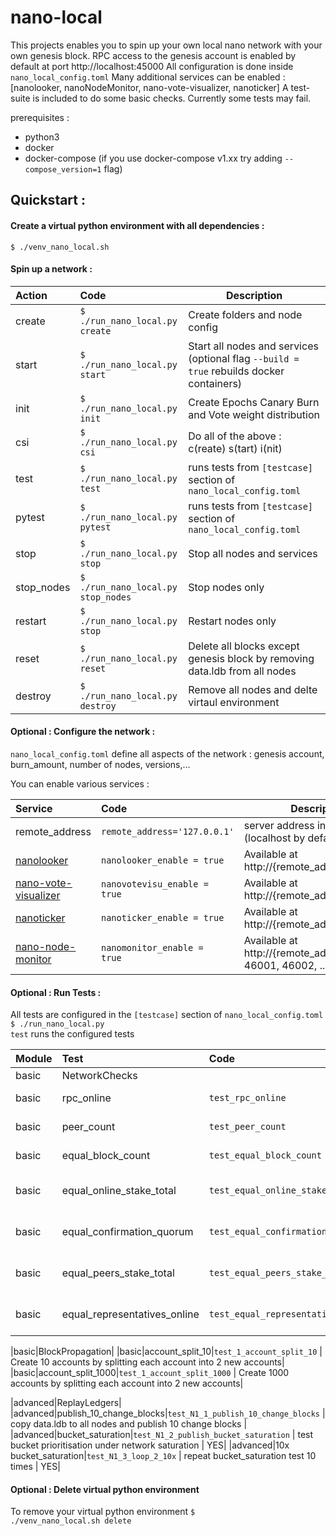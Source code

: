 # nano-local
This projects enables you to spin up your own local nano network with your own genesis block.
RPC access to the genesis account is enabled by default at port http://localhost:45000 
All configuration is done inside <code>nano_local_config.toml</code>
Many additional services can be enabled : [nanolooker, nanoNodeMonitor, nano-vote-visualizer, nanoticker]
A test-suite is included to do some basic checks. Currently some tests may fail.


prerequisites : 
* python3
* docker
* docker-compose (if you use docker-compose v1.xx try adding <code>--compose_version=1</code> flag)

## Quickstart :

#### Create a virtual python environment with all dependencies :

<code>$ ./venv_nano_local.sh</code>

#### Spin up a network :

| Action       | Code       | Description  |
| :----------  |:-----------| -----|
| create | <code>$ ./run_nano_local.py create</code> | Create folders and node config |
| start | <code>$ ./run_nano_local.py start</code> | Start all nodes and services (optional flag <code>--build = true</code> rebuilds docker containers)|
| init |<code>$ ./run_nano_local.py init</code>  | Create Epochs Canary Burn and Vote weight distribution |
| csi | <code>$ ./run_nano_local.py csi</code> | Do all of the above : c(reate) s(tart) i(nit) |
| test |<code>$ ./run_nano_local.py test</code>  | runs tests from <code>[testcase]</code> section of <code>nano_local_config.toml</code>  |
| pytest |<code>$ ./run_nano_local.py pytest</code>  | runs tests from <code>[testcase]</code> section of <code>nano_local_config.toml</code> |
| stop | <code>$ ./run_nano_local.py stop</code>|  Stop all nodes and services |
| stop_nodes | <code>$ ./run_nano_local.py stop_nodes</code>|  Stop nodes only |
| restart | <code>$ ./run_nano_local.py stop</code>|  Restart nodes only  |
| reset | <code>$ ./run_nano_local.py reset</code> |  Delete all blocks except genesis block by removing data.ldb from all nodes |
| destroy | <code>$ ./run_nano_local.py destroy</code> |  Remove all nodes and delte virtaul environment |


#### Optional : Configure the network :

<code>nano_local_config.toml</code> define all aspects of the network : genesis account, burn_amount, number of nodes, versions,...

You can enable various services :

| Service       | Code      | Description  |
| :-----------  |:----------| -----|
| remote_address | <code>remote_address='127.0.0.1'</code> | server address inside your LAN (localhost by default) |
| [nanolooker](https://github.com/running-coder/nanolooker) | <code>nanolooker_enable = true</code> | Available at http://{remote_address}:42000 |
| [nano-vote-visualizer](https://github.com/numsu/nano-vote-visualizer) | <code>nanovotevisu_enable = true</code> | Available at http://{remote_address}:42001 |
| [nanoticker](https://github.com/Joohansson/nanoticker) | <code>nanoticker_enable = true</code> | Available at http://{remote_address}:42002 |
| [nano-node-monitor](https://github.com/nanotools/nanoNodeMonitor)| <code>nanomonitor_enable = true</code> | Available at http://{remote_address}:46000, 46001, 46002, ... |

#### Optional : Run Tests :

All tests are configured in the <code>[testcase]</code> section of <code>nano_local_config.toml</code>
<code>$ ./run_nano_local.py test</code> runs the configured tests



| Module | Test       | Code      | Description  | longrunning |
| :---   | :--------  |:----------| -------------|-------------|
|basic|NetworkChecks|
|basic|rpc_online|<code>test_rpc_online</code> | all nodes online| 
|basic|peer_count|<code>test_peer_count</code> | all nodes interconnected|
|basic|equal_block_count|<code>test_equal_block_count</code> | all nodes have same blocks|
|basic|equal_online_stake_total|<code>test_equal_online_stake_total</code> | all nodes see same online weight|
|basic|equal_confirmation_quorum|<code>test_equal_confirmation_quorum</code> |all nodes have equal network view |
|basic|equal_peers_stake_total|<code>test_equal_peers_stake_total</code> | all nodes have equal peer weight|
|basic|equal_representatives_online|<code>test_equal_representatives_online</code> | all nodes have same online representatives|

|basic|BlockPropagation|
|basic|account_split_10|<code>test_1_account_split_10</code> | Create 10 accounts by splitting each account into 2 new accounts|
|basic|account_split_1000|<code>test_1_account_split_1000</code> | Create 1000 accounts by splitting each account into 2 new accounts|

|advanced|ReplayLedgers|
|advanced|publish_10_change_blocks|<code>test_N1_1_publish_10_change_blocks</code> | copy data.ldb to all nodes and publish 10 change blocks |
|advanced|bucket_saturation|<code>test_N1_2_publish_bucket_saturation</code> | test bucket prioritisation under network saturation | YES|
|advanced|10x bucket_saturation|<code>test_N1_3_loop_2_10x</code> | repeat bucket_saturation test 10 times | YES|

#### Optional : Delete virtual python environment
To remove your virtual python environment 
<code>$ ./venv_nano_local.sh delete</code>


